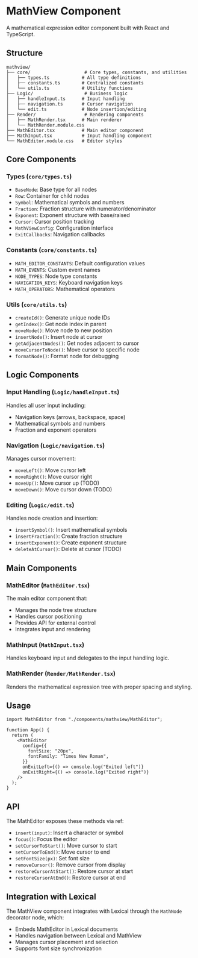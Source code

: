 # MathView Component

A mathematical expression editor component built with React and TypeScript.

## Structure

```
mathview/
├── core/                    # Core types, constants, and utilities
│   ├── types.ts            # All type definitions
│   ├── constants.ts        # Centralized constants
│   └── utils.ts            # Utility functions
├── Logic/                   # Business logic
│   ├── handleInput.ts      # Input handling
│   ├── navigation.ts       # Cursor navigation
│   └── edit.ts             # Node insertion/editing
├── Render/                  # Rendering components
│   ├── MathRender.tsx      # Main renderer
│   └── MathRender.module.css
├── MathEditor.tsx          # Main editor component
├── MathInput.tsx           # Input handling component
└── MathEditor.module.css   # Editor styles
```

## Core Components

### Types (`core/types.ts`)

- `BaseNode`: Base type for all nodes
- `Row`: Container for child nodes
- `Symbol`: Mathematical symbols and numbers
- `Fraction`: Fraction structure with numerator/denominator
- `Exponent`: Exponent structure with base/raised
- `Cursor`: Cursor position tracking
- `MathViewConfig`: Configuration interface
- `ExitCallbacks`: Navigation callbacks

### Constants (`core/constants.ts`)

- `MATH_EDITOR_CONSTANTS`: Default configuration values
- `MATH_EVENTS`: Custom event names
- `NODE_TYPES`: Node type constants
- `NAVIGATION_KEYS`: Keyboard navigation keys
- `MATH_OPERATORS`: Mathematical operators

### Utils (`core/utils.ts`)

- `createId()`: Generate unique node IDs
- `getIndex()`: Get node index in parent
- `moveNode()`: Move node to new position
- `insertNode()`: Insert node at cursor
- `getAdjacentNodes()`: Get nodes adjacent to cursor
- `moveCursorToNode()`: Move cursor to specific node
- `formatNode()`: Format node for debugging

## Logic Components

### Input Handling (`Logic/handleInput.ts`)

Handles all user input including:

- Navigation keys (arrows, backspace, space)
- Mathematical symbols and numbers
- Fraction and exponent operators

### Navigation (`Logic/navigation.ts`)

Manages cursor movement:

- `moveLeft()`: Move cursor left
- `moveRight()`: Move cursor right
- `moveUp()`: Move cursor up (TODO)
- `moveDown()`: Move cursor down (TODO)

### Editing (`Logic/edit.ts`)

Handles node creation and insertion:

- `insertSymbol()`: Insert mathematical symbols
- `insertFraction()`: Create fraction structure
- `insertExponent()`: Create exponent structure
- `deleteAtCursor()`: Delete at cursor (TODO)

## Main Components

### MathEditor (`MathEditor.tsx`)

The main editor component that:

- Manages the node tree structure
- Handles cursor positioning
- Provides API for external control
- Integrates input and rendering

### MathInput (`MathInput.tsx`)

Handles keyboard input and delegates to the input handling logic.

### MathRender (`Render/MathRender.tsx`)

Renders the mathematical expression tree with proper spacing and styling.

## Usage

```tsx
import MathEditor from "./components/mathview/MathEditor";

function App() {
  return (
    <MathEditor
      config={{
        fontSize: "20px",
        fontFamily: "Times New Roman",
      }}
      onExitLeft={() => console.log("Exited left")}
      onExitRight={() => console.log("Exited right")}
    />
  );
}
```

## API

The MathEditor exposes these methods via ref:

- `insert(input)`: Insert a character or symbol
- `focus()`: Focus the editor
- `setCursorToStart()`: Move cursor to start
- `setCursorToEnd()`: Move cursor to end
- `setFontSize(px)`: Set font size
- `removeCursor()`: Remove cursor from display
- `restoreCursorAtStart()`: Restore cursor at start
- `restoreCursorAtEnd()`: Restore cursor at end

## Integration with Lexical

The MathView component integrates with Lexical through the `MathNode` decorator node, which:

- Embeds MathEditor in Lexical documents
- Handles navigation between Lexical and MathView
- Manages cursor placement and selection
- Supports font size synchronization
